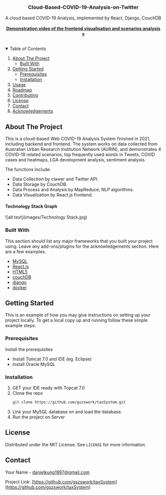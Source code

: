 <!--
*** Thanks for checking out the Best-README-Template. If you have a suggestion
*** that would make this better, please fork the repo and create a pull request
*** or simply open an issue with the tag "enhancement".
*** Thanks again! Now go create something AMAZING! :D
-->



<!-- PROJECT SHIELDS -->
<!--
*** I'm using markdown "reference style" links for readability.
*** Reference links are enclosed in brackets [ ] instead of parentheses ( ).
*** See the bottom of this document for the declaration of the reference variables
*** for contributors-url, forks-url, etc. This is an optional, concise syntax you may use.
*** https://www.markdownguide.org/basic-syntax/#reference-style-links
-->




<!-- PROJECT LOGO -->
<br />
<p align="center">


  <h3 align="center">Cloud-Based-COVID-19-Analysis-on-Twitter</h3>

  <p align="center">
    A cloud based COVID-19 Analysis, implemented by React, Django, CouchDB
    <br />
    <br />
    <a href="https://www.youtube.com/watch?v=BRnL2CP1ovQ"><strong>Demonstration video of the frontend visualisation and scenarios analysis »</strong></a>
    <br />
    <br />

  </p>
</p>



<!-- TABLE OF CONTENTS -->
<details open="open">
  <summary>Table of Contents</summary>
  <ol>
    <li>
      <a href="#about-the-project">About The Project</a>
      <ul>
        <li><a href="#built-with">Built With</a></li>
      </ul>
    </li>
    <li>
      <a href="#getting-started">Getting Started</a>
      <ul>
        <li><a href="#prerequisites">Prerequisites</a></li>
        <li><a href="#installation">Installation</a></li>
      </ul>
    </li>
    <li><a href="#usage">Usage</a></li>
    <li><a href="#roadmap">Roadmap</a></li>
    <li><a href="#contributing">Contributing</a></li>
    <li><a href="#license">License</a></li>
    <li><a href="#contact">Contact</a></li>
    <li><a href="#acknowledgements">Acknowledgements</a></li>
  </ol>
</details>



<!-- ABOUT THE PROJECT -->
## About The Project


This is a cloud-based Web COVID-19 Analysis System finished in 2021, including backend and frontend. The system works on data collected from Australian Urban Research Institution Network (AURIN), and demonstrates 4 COVID-19 related scenarios, top frequently used words in Tweets, COVID cases and heatmaps, LGA development analysis, sentiment analysis. 

The functions include:
* Data Collection by clawer and Twitter API. 
* Data Storage by CouchDB. 
* Data Process and Analysis by MapReduce, NLP algorithms.
* Data Visualization by React.js frontend. 

#### Technology Stack Graph
![alt text](images/Technology Stack.jpg)

### Built With

This section should list any major frameworks that you built your project using. Leave any add-ons/plugins for the acknowledgements section. Here are a few examples.
* [MySQL](https://www.oracle.com/au/mysql/)
* [React.js](https://reactjs.org/)
* [HTML5](https://html5.org/)
* [couchDB](http://couchdb.apache.org/)
* [django](https://www.djangoproject.com/)
* [docker](https://www.djangoproject.com/)


<!-- GETTING STARTED -->
## Getting Started

This is an example of how you may give instructions on setting up your project locally.
To get a local copy up and running follow these simple example steps.

### Prerequisites

Install the prerequisites
* Install Tomcat 7.0 and IDE (eg. Eclipse)
* Install Oracle MySQL

### Installation

1. GET your IDE ready with Topcat 7.0
2. Clone the repo
   ```sh
   git clone https://github.com/gszswork/taxSystem.git
   ```
3. Link your MySQL database on and load the database.
4. Run the project on Server




<!-- LICENSE -->
## License

Distributed under the MIT License. See `LICENSE` for more information.



<!-- CONTACT -->
## Contact

Your Name - danielkung1997@gmail.com

Project Link: [https://github.com/gszswork/taxSystem](https://github.com/gszswork/taxSystem)




